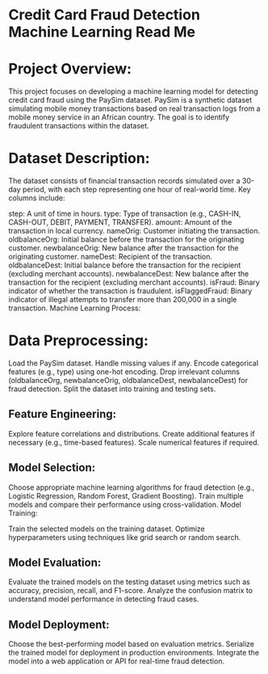 # Credit Card Fraud Detection Machine Learning Read Me

# Project Overview:

This project focuses on developing a machine learning model for detecting credit card fraud using the PaySim dataset. PaySim is a synthetic dataset simulating mobile money transactions based on real transaction logs from a mobile money service in an African country. The goal is to identify fraudulent transactions within the dataset.

# Dataset Description:

The dataset consists of financial transaction records simulated over a 30-day period, with each step representing one hour of real-world time. Key columns include:

step: A unit of time in hours.
type: Type of transaction (e.g., CASH-IN, CASH-OUT, DEBIT, PAYMENT, TRANSFER).
amount: Amount of the transaction in local currency.
nameOrig: Customer initiating the transaction.
oldbalanceOrg: Initial balance before the transaction for the originating customer.
newbalanceOrig: New balance after the transaction for the originating customer.
nameDest: Recipient of the transaction.
oldbalanceDest: Initial balance before the transaction for the recipient (excluding merchant accounts).
newbalanceDest: New balance after the transaction for the recipient (excluding merchant accounts).
isFraud: Binary indicator of whether the transaction is fraudulent.
isFlaggedFraud: Binary indicator of illegal attempts to transfer more than 200,000 in a single transaction.
Machine Learning Process:

# Data Preprocessing:

Load the PaySim dataset.
Handle missing values if any.
Encode categorical features (e.g., type) using one-hot encoding.
Drop irrelevant columns (oldbalanceOrg, newbalanceOrig, oldbalanceDest, newbalanceDest) for fraud detection.
Split the dataset into training and testing sets.

## Feature Engineering:

Explore feature correlations and distributions.
Create additional features if necessary (e.g., time-based features).
Scale numerical features if required.

## Model Selection:

Choose appropriate machine learning algorithms for fraud detection (e.g., Logistic Regression, Random Forest, Gradient Boosting).
Train multiple models and compare their performance using cross-validation.
Model Training:

Train the selected models on the training dataset.
Optimize hyperparameters using techniques like grid search or random search.

## Model Evaluation:

Evaluate the trained models on the testing dataset using metrics such as accuracy, precision, recall, and F1-score.
Analyze the confusion matrix to understand model performance in detecting fraud cases.

## Model Deployment:

Choose the best-performing model based on evaluation metrics.
Serialize the trained model for deployment in production environments.
Integrate the model into a web application or API for real-time fraud detection.
